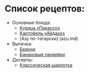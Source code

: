 # Список рецептов:

- Основные блюда:
	- [Курица «Пикассо»](picasso.md)
	- [Картофель «Айдахо»](Idaho_potato.md)
	- [Азу по-татарски] (azu.md)
- Выпечка:
	- [Брауни](brownie.md)
	- [Банановые панкейки](banana_pancakes.md)
- Десерты:
	- [Классическая шарлотка](charlotte.md)

